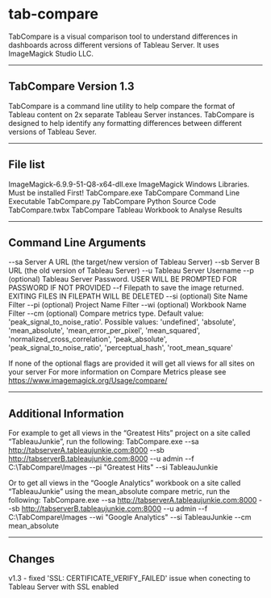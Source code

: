 # tab-compare
TabCompare is a visual comparison tool to understand differences in dashboards across different versions of Tableau Server.  It uses ImageMagick Studio LLC.  

----------------------
TabCompare Version 1.3
----------------------
TabCompare is a command line utility to help compare the format of Tableau content on 2x separate Tableau Server instances. 
TabCompare is designed to help identify any formatting differences between different versions of Tableau Sever.

----------------------
File list
----------------------
ImageMagick-6.9.9-51-Q8-x64-dll.exe	ImageMagick Windows Libraries. Must be installed First!
TabCompare.exe				TabCompare Command Line Executable
TabCompare.py				TabCompare Python Source Code
TabCompare.twbx				TabCompare Tableau Workbook to Analyse Results

----------------------
Command Line Arguments
----------------------
--sa                     Server A URL (the target/new version of Tableau Server)
--sb                     Server B URL (the old version of Tableau Server)
--u              	 Tableau Server Username
--p (optional)           Tableau Server Password. USER WILL BE PROMPTED FOR PASSWORD IF NOT PROVIDED
--f                      Filepath to save the image returned. EXITING FILES IN FILEPATH WILL BE DELETED
--si (optional)      	 Site Name Filter
--pi (optional)      	 Project Name Filter
--wi (optional)     	 Workbook Name Filter
--cm (optional)		 Compare metrics type. Default value: 'peak_signal_to_noise_ratio'. Possible values: 'undefined', 'absolute', 'mean_absolute', 'mean_error_per_pixel', 'mean_squared', 'normalized_cross_correlation', 'peak_absolute', 'peak_signal_to_noise_ratio', 'perceptual_hash', 'root_mean_square'

If none of the optional flags are provided it will get all views for all sites on your server
For more information on Compare Metrics please see https://www.imagemagick.org/Usage/compare/

----------------------
Additional Information
----------------------
For example to get all views in the “Greatest Hits” project on a site called “TableauJunkie”, run the following:
TabCompare.exe --sa http://tabserverA.tableaujunkie.com:8000 --sb http://tabserverB.tableaujunkie.com:8000 --u admin --f C:\TabCompare\Images --pi "Greatest Hits" --si TableauJunkie

Or to get all views in the “Google Analytics” workbook on a site called “TableauJunkie” using the mean_absolute compare metric, run the following:
TabCompare.exe --sa http://tabserverA.tableaujunkie.com:8000 --sb http://tabserverB.tableaujunkie.com:8000 --u admin --f C:\TabCompare\Images --wi "Google Analytics" --si TableauJunkie --cm mean_absolute

----------------------
Changes
----------------------
v1.3 - fixed 'SSL: CERTIFICATE_VERIFY_FAILED' issue when conecting to Tableau Server with SSL enabled
